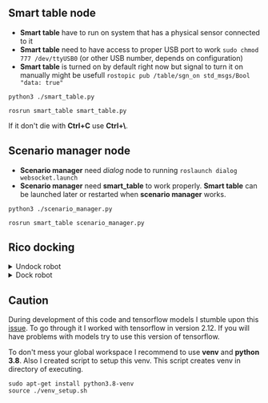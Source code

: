 ## Smart table node
- **Smart table** have to run on system that has a physical sensor connected to it
- **Smart table** need to have access to proper USB port to work `sudo chmod 777 /dev/ttyUSB0` (or other USB number, depends on configuration)
- **Smart table** is turned on by default right now but signal to turn it on manually might be usefull `rostopic pub /table/sgn_on std_msgs/Bool "data: true"`

```
python3 ./smart_table.py
```
```
rosrun smart_table smart_table.py
```

If it don't die with **Ctrl+C** use **Ctrl+\\**.

## Scenario manager node
- **Scenario manager** need *dialog* node to running `roslaunch dialog websocket.launch`
- **Scenario manager** need **smart_table** to work properly. **Smart table** can be launched later or restarted when **scenario manager** works.

```
python3 ./scenario_manager.py
```
```
rosrun smart_table scenario_manager.py
```

## Rico docking
<details>
  <summary>Undock robot</summary>
  
```
rostopic pub /undocker_server/goal laser_servoing_msgs/UndockActionGoal "header:
  seq: 0
  stamp:
    secs: 0
    nsecs: 0
  frame_id: ''
goal_id:
  stamp:
    secs: 0
    nsecs: 0
  id: ''
goal: {}"
```
</details>

<details>
  <summary>Dock robot</summary>
  
```
rostopic pub /go_and_dock/goal dock_charge_sm_msgs/GoAndDockActionGoal "header:
  seq: 0
  stamp:
    secs: 0
    nsecs: 0
  frame_id: ''
goal_id:
  stamp:
    secs: 0
    nsecs: 0
  id: ''
goal:
  retry_delay:
    secs: 0
    nsecs: 0
  use_current_pose: true"
```
</details>

## Caution
During development of this code and tensorflow models I stumble upon this [issue](https://github.com/keras-team/keras-core/issues/855). To go through it I worked with tensorflow in version 2.12. If you will have problems with models try to use this version of tensorflow.

To don't mess your global workspace I recommend to use **venv** and **python 3.8**. Also I created script to setup this venv. This script creates venv in directory of executing.
```
sudo apt-get install python3.8-venv
source ./venv_setup.sh
```
